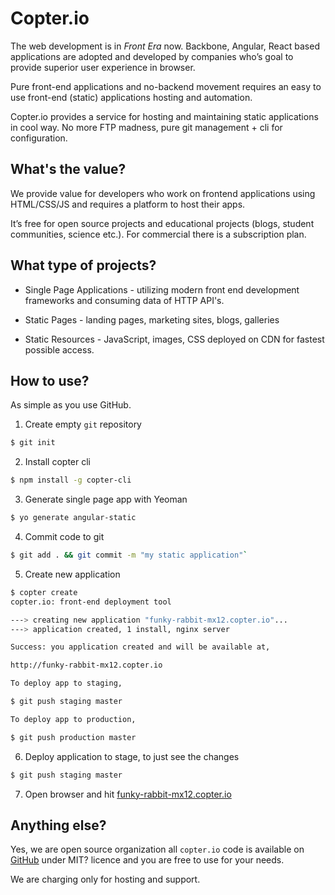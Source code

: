 # Copter.io

The web development is in *Front Era* now. Backbone, Angular, React based applications are adopted and developed by companies who’s goal to provide superior user experience in browser.

Pure front-end applications and no-backend movement requires an easy to use front-end (static) applications hosting and automation.

Copter.io provides a service for hosting and maintaining static applications in cool way. No more FTP madness, pure git management + cli for configuration.

## What's the value?

We provide value for developers who work on frontend applications using HTML/CSS/JS and requires a platform to host their apps.

It’s free for open source projects and educational projects (blogs, student communities, science etc.). For commercial there is a subscription plan.

## What type of projects?

* Single Page Applications - utilizing modern front end development frameworks and consuming data of HTTP API's.

* Static Pages - landing pages, marketing sites, blogs, galleries

* Static Resources - JavaScript, images, CSS deployed on CDN for fastest possible access.

## How to use?

As simple as you use GitHub.

1. Create empty `git` repository

```bash
$ git init
```

2. Install copter cli

```bash
$ npm install -g copter-cli
```

3. Generate single page app with Yeoman

```bash
$ yo generate angular-static
```

4. Commit code to git

```bash
$ git add . && git commit -m "my static application"`
```

5. Create new application

```bash
$ copter create
copter.io: front-end deployment tool

---> creating new application "funky-rabbit-mx12.copter.io"...
---> application created, 1 install, nginx server

Success: you application created and will be available at,

http://funky-rabbit-mx12.copter.io

To deploy app to staging,

$ git push staging master

To deploy app to production,

$ git push production master
```

6. Deploy application to stage, to just see the changes

```bash
$ git push staging master
```

7. Open browser and hit [funky-rabbit-mx12.copter.io](http://funky-rabbit-mx12.copter.io)

## Anything else?

Yes, we are open source organization all `copter.io` code is available on [GitHub](https://github.io/copter) under MIT? licence and you are free to use for your needs.

We are charging only for hosting and support.
